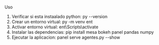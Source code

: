 Uso
1. Verificar si esta instaalado python: py --version
2. Crear un entorno virtual: py -m venv ent    
3. Activar entorno virtual: ent\Scripts\activate
4. Instalar las dependencias: pip install mesa bokeh panel pandas numpy
5. Ejecutar la aplicacion: panel serve agentes.py --show
